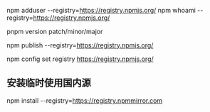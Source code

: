 npm adduser --registry=https://registry.npmjs.org/
npm whoami --registry=https://registry.npmjs.org/

pnpm version patch/minor/major

npm publish --registry=https://registry.npmjs.org/

npm config set registry https://registry.npmjs.org/

## 安装临时使用国内源

npm install <package> --registry=https://registry.npmmirror.com
